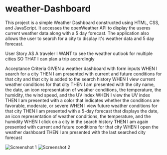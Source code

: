 # weather-Dashboard

This project is a simple Weather Dashboard constructed using HTML, CSS, and JavaScript. It accesses the openWeather API to display the useres current weather data along with a 5 day forecast. The application also allows the user to search for a city to display it's weather data and 5 day forecast. 


User Story
AS A traveler
I WANT to see the weather outlook for multiple cities
SO THAT I can plan a trip accordingly

Acceptance Criteria
GIVEN a weather dashboard with form inputs
WHEN I search for a city
THEN I am presented with current and future conditions for that city and that city is added to the search history
WHEN I view current weather conditions for that city
THEN I am presented with the city name, the date, an icon representation of weather conditions, the temperature, the humidity, the wind speed, and the UV index
WHEN I view the UV index
THEN I am presented with a color that indicates whether the conditions are favorable, moderate, or severe
WHEN I view future weather conditions for that city
THEN I am presented with a 5-day forecast that displays the date, an icon representation of weather conditions, the temperature, and the humidity
WHEN I click on a city in the search history
THEN I am again presented with current and future conditions for that city
WHEN I open the weather dashboard
THEN I am presented with the last searched city forecast

![Screenshot 1](https://user-images.githubusercontent.com/68793022/95927299-57874f00-0d8c-11eb-9779-159c3b98f256.PNG)
![Screenshot 2](https://user-images.githubusercontent.com/68793022/95927308-59511280-0d8c-11eb-987c-5b881142bbdd.PNG)

